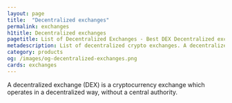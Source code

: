 ```yaml
---
layout: page
title:  "Decentralized exchanges"
permalink: exchanges
h1title: Decentralized exchanges
pagetitle: List of Decentralized Exchanges - Best DEX Decentralized exchanges    
metadescription: List of decentralized crypto exchanges. A decentralized exchange (DEX) is a cryptocurrency exchange which operates in a decentralized way, without a central authority.
category: products
og: /images/og-decentralized-exchanges.png
cards: exchanges
---
```

A decentralized exchange (DEX) is a cryptocurrency exchange which operates in a decentralized way, without a central authority.
